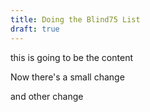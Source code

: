 ```yaml
---
title: Doing the Blind75 List
draft: true
---
```

this is going to be the content


Now there's a small change


and other change